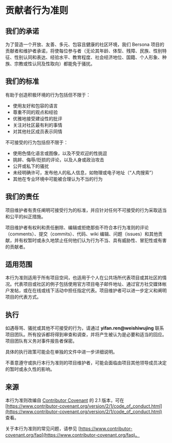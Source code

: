 # 贡献者行为准则

## 我们的承诺

为了营造一个开放、友善、多元、包容且健康的社区环境，我们 Bersona 项目的贡献者和维护者承诺，将使每位参与者（无论其年龄、体型、残障、民族、性别特征、性别认同和表达、经验水平、教育程度、社会经济地位、国籍、个人形象、种族、宗教或性认同及性取向）都能免于骚扰。

## 我们的标准

有助于创造积极环境的行为包括但不限于：

*   使用友好和包容的语言
*   尊重不同的观点和经验
*   优雅地接受建设性的批评
*   关注对社区最有利的事情
*   对其他社区成员表示同情

不可接受的行为包括但不限于：

*   使用色情化语言或图像，以及不受欢迎的性挑逗
*   挑衅、侮辱/贬损的评论，以及人身或政治攻击
*   公开或私下的骚扰
*   未经明确许可，发布他人的私人信息，如物理或电子地址（“人肉搜索”）
*   其他在专业环境中可能被合理认为不当的行为

## 我们的责任

项目维护者有责任阐明可接受行为的标准，并应针对任何不可接受的行为采取适当和公平的纠正措施。

项目维护者有权利和责任删除、编辑或拒绝那些不符合本行为准则的评论（comments）、提交（commits）、代码、wiki 编辑、问题（issues）和其他贡献，并有权暂时或永久地禁止任何他们认为行为不当、具有威胁性、冒犯性或有害的贡献者。

## 适用范围

本行为准则适用于所有项目空间，也适用于个人在公共场所代表项目或其社区的情况。代表项目或社区的例子包括使用官方项目电子邮件地址、通过官方社交媒体帐户发帖，或在在线或线下活动中担任指定代表。项目维护者可以进一步定义和阐明项目的代表方式。

## 执行

如遇辱骂、骚扰或其他不可接受的行为，请通过 **yifan.ren@weishiwujing** 联系项目团队。所有投诉都将得到审查和调查，并将产生被认为是必要和适当的回应。项目团队有义务对事件报告者保密。

具体的执行政策可能会在单独的文件中进一步详细说明。

不善意遵守或执行本行为准则的项目维护者，可能会面临由项目其他领导成员决定的暂时或永久性的影响。

## 来源

本行为准则改编自 [Contributor Covenant](https://www.contributor-covenant.org) 的 2.1 版本，可在 [https://www.contributor-covenant.org/version/2/1/code_of_conduct.html](https://www.contributor-covenant.org/version/2/1/code_of_conduct.html) 查看。

关于本行为准则的常见问题，请参见 [https://www.contributor-covenant.org/faq](https://www.contributor-covenant.org/faq)。